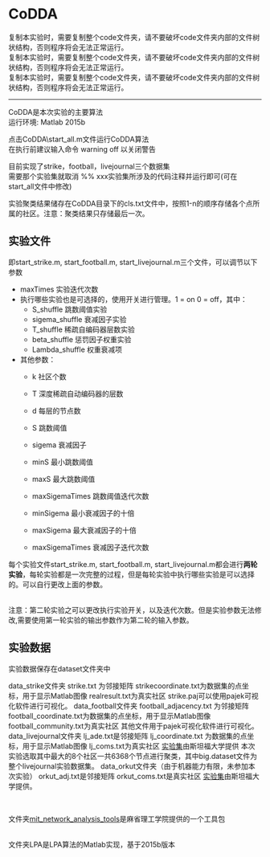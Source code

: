 # CoDDA

复制本实验时，需要复制整个code文件夹，请不要破坏code文件夹内部的文件树状结构，否则程序将会无法正常运行。<br>
复制本实验时，需要复制整个code文件夹，请不要破坏code文件夹内部的文件树状结构，否则程序将会无法正常运行。<br>
复制本实验时，需要复制整个code文件夹，请不要破坏code文件夹内部的文件树状结构，否则程序将会无法正常运行。<br>

***

CoDDA是本次实验的主要算法<br>
运行环境: Matlab 2015b<br>

点击CoDDA\start_all.m文件运行CoDDA算法<br>
在执行前建议输入命令 warning off 以关闭警告<br>

目前实现了strike，football，livejournal三个数据集<br>
需要那个实验集就取消 %% xxx实验集所涉及的代码注释并运行即可(可在start_all文件中修改)<br>

实验聚类结果储存在CoDDA目录下的cls.txt文件中，按照1-n的顺序存储各个点所属的社区。注意：聚类结果只存储最后一次。<br>

## 实验文件
即start_strike.m, start_football.m, start_livejournal.m三个文件，可以调节以下参数<br>

* maxTimes 实验迭代次数
* 执行哪些实验也是可选择的，使用开关进行管理。1 = on  0 = off，其中：
	* S_shuffle 		跳数阈值实验 
	* sigema_shuffle 	衰减因子实验
	* T_shuffle 		稀疏自编码器层数实验
	* beta_shuffle 		惩罚因子权重实验
	* Lambda_shuffle 	权重衰减项
* 其他参数：
	* k 				社区个数
	* T   				深度稀疏自动编码器的层数
	* d 				每层的节点数

	* S   				跳数阈值
	* sigema  			衰减因子

	* minS  			最小跳数阈值
	* maxS  			最大跳数阈值
	* maxSigemaTimes 	跳数阈值迭代次数
	* minSigema  		最小衰减因子的十倍
	* maxSigema  		最大衰减因子的十倍
	* maxSigemaTimes  	衰减因子迭代次数

每个实验文件start_strike.m, start_football.m, start_livejournal.m都会进行**两轮实验**，每轮实验都是一次完整的过程，但是每轮实验中执行哪些实验是可以选择的。可以自行更改上面的参数。<br><br>

注意：第二轮实验之可以更改执行实验开关，以及迭代次数。但是实验参数无法修改,需要使用第一轮实验的输出参数作为第二轮的输入参数。<br>


## 实验数据
实验数据保存在dataset文件夹中<br>

data_strike文件夹
	strike.txt 为邻接矩阵
	strikecoordinate.txt为数据集的点坐标，用于显示Matlab图像
	realresult.txt为真实社区
	strike.paj可以使用pajek可视化软件进行可视化。
data_football文件夹
	football_adjacency.txt 为邻接矩阵
		football_coordinate.txt为数据集的点坐标，用于显示Matlab图像
		football_community.txt为真实社区
		其他文件用于pajek可视化软件进行可视化。
	data_livejournal文件夹
		lj_ade.txt是邻接矩阵
		lj_coordinate.txt 为数据集的点坐标，用于显示Matlab图像
		lj_coms.txt为真实社区
		[实验集](http://snap.stanford.edu./data/com-LiveJournal.html)由斯坦福大学提供 本次实验选取其中最大的8个社区一共6368个节点进行聚类，其中big.dataset文件为整个livejournal实验数据集。
	data_orkut文件夹（由于机器能力有限，未参加本次实验）
		orkut_adj.txt是邻接矩阵
		orkut_coms.txt是真实社区
		[实验集](http://snap.stanford.edu./data/com-Orkut.html)由斯坦福大学提供。

<br>

文件夹[mit_network_analysis_tools](http://strategic.mit.edu/downloads.php?page=matlab_networks)是麻省理工学院提供的一个工具包<br><br>

文件夹LPA是LPA算法的Matlab实现，基于2015b版本<br>

